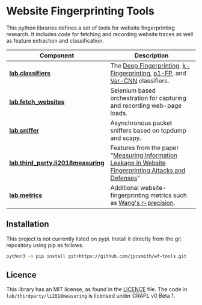 # Website Fingerprinting Tools

This python libraries defines a set of tools for website fingerprinting research.
It includes code for fetching and recording website traces as well as feature extraction and classification.


| Component                                               | Description                                                                                                 |
|---------------------------------------------------------|-------------------------------------------------------------------------------------------------------------|
| [**lab.classifiers**](lab/classifiers/)                 | The [Deep Fingerprinting][1], [k-Fingerprinting][2], [p1-FP][3], and [Var-CNN][4] classifiers.              |
| [**lab.fetch_websites**](lab/fetch_websites.py)         | Selenium based orchestration for capturing and recording web-page loads.                                    |
| [**lab.sniffer**](lab/sniffer.py)                       | Asynchronous packet sniffers based on tcpdump and scapy.                                                    |
| [**lab.third_party.li2018measuring**](lab/third_party/) | Features from the paper "[Measuring Information Leakage in Website Fingerprinting Attacks and Defenses][6]" |
| [**lab.metrics**](lab/metrics.py)                       | Additional website-fingerprinting metrics such as [Wang's r-precision][5].                                  |


## Installation

This project is not currently listed on pypi.
Install it directly from the git repository using pip as follows.

```bash
python3 -m pip install git+https://github.com/jpcsmith/wf-tools.git
```

## Licence

This library has an MIT license, as found in the [LICENCE](./LICENCE) file.
The code in `lab/thirdparty/li2018measuring` is licensed under CRAPL v0 Beta 1.


[1]: https://doi.org/10.1145/3243734.3243768 (Deep Fingerprinting)
[2]: https://www.usenix.org/conference/usenixsecurity16/technical-sessions/presentation/hayes (k-Fingerprinting)
[3]: https://doi.org/10.2478/popets-2019-0043 (p1-FP)
[4]: https://doi.org/10.2478/popets-2019-0070 (Var-CNN)
[5]: https://doi.org/10.1109/SP40000.2020.00015 (r-precision)
[6]: https://doi.org/10.1145/3243734.3243832

